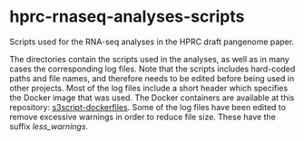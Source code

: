 # hprc-rnaseq-analyses-scripts
Scripts used for the RNA-seq analyses in the HPRC draft pangenome paper.

The directories contain the scripts used in the analyses, as well as in many cases the corresponding log files. Note that the scripts includes hard-coded paths and file names, and therefore needs to be edited before being used in other projects. Most of the log files include a short header which specifies the Docker image that was used. The Docker containers are available at this repository: [s3script-dockerfiles](https://github.com/jonassibbesen/s3script-dockerfiles). Some of the log files have been edited to remove excessive warnings in order to reduce file size. These have the suffix *less_warnings*. 
